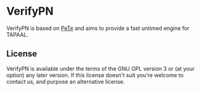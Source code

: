 VerifyPN
========
VerifyPN is based on [PeTe](https://github.com/jopsen/PeTe) and aims to provide
a fast untimed engine for TAPAAL.

License
-------
VerifyPN is available under the terms of the GNU GPL version 3 or
(at your option) any later version.
If this license doesn't suit you're welcome to contact us, and purpose an
alternative license.

